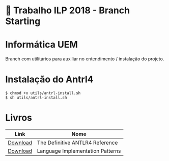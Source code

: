 ﻿# :carousel_horse:  Trabalho ILP 2018 - Branch Starting

Informática UEM
==================================
Branch com utilitários para auxiliar no entendimento / instalação do projeto.

Instalação do Antrl4 
=======================
```
$ chmod +x utils/antrl-install.sh
$ sh utils/antrl-install.sh
```

Livros 
==============================

| Link          | Nome          |
| ------------- | ------------- |
| [Download](https://drive.google.com/open?id=1xb9krsQnkukff2TdJAjoUP7A07t8Y4I6)  | The Definitive ANTLR4 Reference  |
| [Download](https://drive.google.com/open?id=1U50fYxzygedAnlvL41KbZsmv522Q6czU)  | Language Implementation Patterns |
